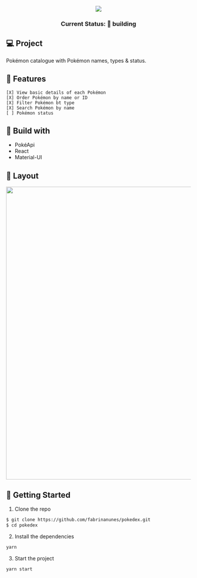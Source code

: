 <p align='center'>
<img src="https://upload.wikimedia.org/wikipedia/commons/9/98/International_Pok%C3%A9mon_logo.svg" /></p>
<h3 align="center"> Current Status: 🚧 building</h3>

## 💻 Project
Pokémon catalogue with Pokémon names, types & status.

## 🔨 Features
```
[X] View basic details of each Pokémon
[X] Order Pokémon by name or ID
[X] Filter Pokémon bt type
[X] Search Pokémon by name
[ ] Pokémon status
```

## 🚀 Build with

- PokéApi
- React
- Material-UI

## 🔖 Layout

<p align="center">
<img src="https://user-images.githubusercontent.com/84260347/159822771-ac1c9edb-527c-4e21-943e-ec87b2222698.png" width="800px" />
</p>


## 💾 Getting Started

1. Clone the repo

```sh
$ git clone https://github.com/fabrinanunes/pokedex.git
$ cd pokedex
```

2. Install the dependencies

```sh
yarn
```

3. Start the project 
```
yarn start
```
